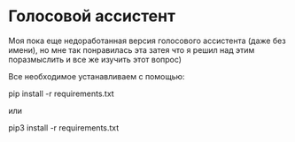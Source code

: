 # Голосовой ассистент
Моя пока еще недоработанная версия голосового ассистента (даже без имени), 
но мне так понравилась эта затея что я решил
над этим поразмыслить и все же изучить этот вопрос)

Все необходимое устанавливаем с помощью:

pip install -r requirements.txt 

или 

pip3 install -r requirements.txt